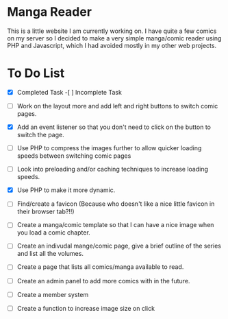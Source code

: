 Manga Reader
============

This is a little website I am currently working on. I have quite a few comics on my server so I decided to make a very simple manga/comic reader using PHP and Javascript, which I had avoided mostly in my other web projects.

To Do List
==========

-[x] Completed Task -[ ] Incomplete Task


-[ ] Work on the layout more and add left and right buttons to switch comic pages. 

-[X] Add an event listener so that you don't need to click on the button to switch the page.

-[ ] Use PHP to compress the images further to allow quicker loading speeds between switching comic pages

-[ ] Look into preloading and/or caching techniques to increase loading speeds.

-[x] Use PHP to make it more dynamic.

-[ ] Find/create a favicon (Because who doesn't like a nice little favicon in their browser tab?!!)

-[ ] Create a manga/comic template so that I can have a nice image when you load a comic chapter.

-[ ] Create an indivudal mange/comic page, give a brief outline of the series and list all the volumes.

-[ ] Create a page that lists all comics/manga available to read.

-[ ] Create an admin panel to add more comics with in the future.

-[ ] Create a member system

-[ ] Create a function to increase image size on click
